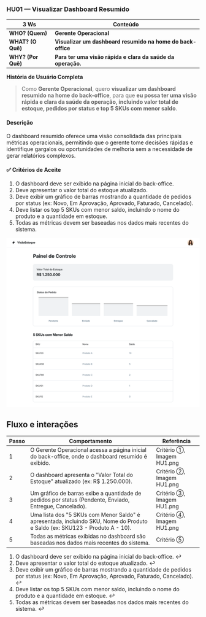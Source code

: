 ### HU01 — Visualizar Dashboard Resumido

| **3 Ws** | **Conteúdo** |
|----------|--------------|
| **WHO? (Quem)** | **Gerente Operacional** |
| **WHAT? (O Quê)** | **Visualizar um dashboard resumido na home do back-office** |
| **WHY? (Por Quê)** | **Para ter uma visão rápida e clara da saúde da operação.** |

**História de Usuário Completa**
> Como **Gerente Operacional**, quero **visualizar um dashboard resumido na home do back-office**, para que **eu possa ter uma visão rápida e clara da saúde da operação, incluindo valor total de estoque, pedidos por status e top 5 SKUs com menor saldo**.

#### Descrição
O dashboard resumido oferece uma visão consolidada das principais métricas operacionais, permitindo que o gerente tome decisões rápidas e identifique gargalos ou oportunidades de melhoria sem a necessidade de gerar relatórios complexos.

#### ✅ Critérios de Aceite
1.  O dashboard deve ser exibido na página inicial do back-office.
2.  Deve apresentar o valor total do estoque atualizado.
3.  Deve exibir um gráfico de barras mostrando a quantidade de pedidos por status (ex: Novo, Em Aprovação, Aprovado, Faturado, Cancelado).
4.  Deve listar os top 5 SKUs com menor saldo, incluindo o nome do produto e a quantidade em estoque.
5.  Todas as métricas devem ser baseadas nos dados mais recentes do sistema.

![Mockup HU01](./HU1.png)

## Fluxo e interações

| Passo | Comportamento | Referência |
|---|---|---|
| 1 | O Gerente Operacional acessa a página inicial do back-office, onde o dashboard resumido é exibido. | Critério ①, Imagem HU1.png |
| 2 | O dashboard apresenta o "Valor Total do Estoque" atualizado (ex: R$ 1.250.000). | Critério ②, Imagem HU1.png |
| 3 | Um gráfico de barras exibe a quantidade de pedidos por status (Pendente, Enviado, Entregue, Cancelado). | Critério ③, Imagem HU1.png |
| 4 | Uma lista dos "5 SKUs com Menor Saldo" é apresentada, incluindo SKU, Nome do Produto e Saldo (ex: SKU123 - Produto A - 10). | Critério ④, Imagem HU1.png |
| 5 | Todas as métricas exibidas no dashboard são baseadas nos dados mais recentes do sistema. | Critério ⑤ |

1. O dashboard deve ser exibido na página inicial do back-office. ↩
2. Deve apresentar o valor total do estoque atualizado. ↩
3. Deve exibir um gráfico de barras mostrando a quantidade de pedidos por status (ex: Novo, Em Aprovação, Aprovado, Faturado, Cancelado). ↩
4. Deve listar os top 5 SKUs com menor saldo, incluindo o nome do produto e a quantidade em estoque. ↩
5. Todas as métricas devem ser baseadas nos dados mais recentes do sistema. ↩


